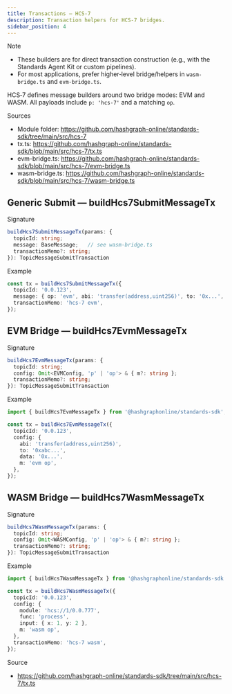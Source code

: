 ```yaml
---
title: Transactions — HCS‑7
description: Transaction helpers for HCS‑7 bridges.
sidebar_position: 4
---
```


Note
- These builders are for direct transaction construction (e.g., with the Standards Agent Kit or custom pipelines).
- For most applications, prefer higher‑level bridge/helpers in `wasm-bridge.ts` and `evm-bridge.ts`.

HCS‑7 defines message builders around two bridge modes: EVM and WASM. All payloads include `p: 'hcs-7'` and a matching `op`.

Sources
- Module folder: https://github.com/hashgraph-online/standards-sdk/tree/main/src/hcs-7
- tx.ts: https://github.com/hashgraph-online/standards-sdk/blob/main/src/hcs-7/tx.ts
- evm-bridge.ts: https://github.com/hashgraph-online/standards-sdk/blob/main/src/hcs-7/evm-bridge.ts
- wasm-bridge.ts: https://github.com/hashgraph-online/standards-sdk/blob/main/src/hcs-7/wasm-bridge.ts

## Generic Submit — buildHcs7SubmitMessageTx

Signature

```ts
buildHcs7SubmitMessageTx(params: {
  topicId: string;
  message: BaseMessage;   // see wasm-bridge.ts
  transactionMemo?: string;
}): TopicMessageSubmitTransaction
```

Example

```ts
const tx = buildHcs7SubmitMessageTx({
  topicId: '0.0.123',
  message: { op: 'evm', abi: 'transfer(address,uint256)', to: '0x...', data: '0x...', m: 'demo' },
  transactionMemo: 'hcs-7 evm',
});
```

## EVM Bridge — buildHcs7EvmMessageTx

Signature

```ts
buildHcs7EvmMessageTx(params: {
  topicId: string;
  config: Omit<EVMConfig, 'p' | 'op'> & { m?: string };
  transactionMemo?: string;
}): TopicMessageSubmitTransaction
```

Example

```ts
import { buildHcs7EvmMessageTx } from '@hashgraphonline/standards-sdk';

const tx = buildHcs7EvmMessageTx({
  topicId: '0.0.123',
  config: {
    abi: 'transfer(address,uint256)',
    to: '0xabc...',
    data: '0x...',
    m: 'evm op',
  },
});
```

## WASM Bridge — buildHcs7WasmMessageTx

Signature

```ts
buildHcs7WasmMessageTx(params: {
  topicId: string;
  config: Omit<WASMConfig, 'p' | 'op'> & { m?: string };
  transactionMemo?: string;
}): TopicMessageSubmitTransaction
```

Example

```ts
import { buildHcs7WasmMessageTx } from '@hashgraphonline/standards-sdk';

const tx = buildHcs7WasmMessageTx({
  topicId: '0.0.123',
  config: {
    module: 'hcs://1/0.0.777',
    func: 'process',
    input: { x: 1, y: 2 },
    m: 'wasm op',
  },
  transactionMemo: 'hcs-7 wasm',
});
```

Source
- https://github.com/hashgraph-online/standards-sdk/tree/main/src/hcs-7/tx.ts
